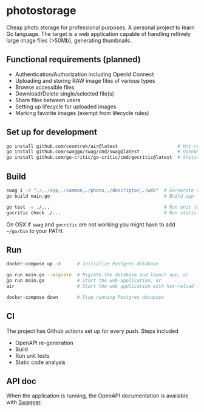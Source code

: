 # photostorage

Cheap photo storage for professional purposes. A personal project to learn Go language.
The target is a web application capable of handling reltively large image files (>50Mb), generating thumbnails.

## Functional requirements (planned)

- Authentication/Authorization including OpenId Connect
- Uploading and storing RAW image files of various types
- Browse accessible files
- Download/Delete single/selected file(s)
- Share files between users
- Setting up lifecycle for uploaded images
- Marking favorite images (exempt from lifecycle rules)

## Set up for development

``` sh
go install github.com/cosmtrek/air@latest                      # Hot-reload for Gin server
go install github.com/swaggo/swag/cmd/swag@latest              # OpenAPI spec generator
go install github.com/go-critic/go-critic/cmd/gocritic@latest  # Static code anlanysis for Go
```

## Build

``` sh
swag i -d "./,./app,./common,./photo,./descriptor,./web"  # Gernerate OpenAPI spec files
go build main.go                                          # Build app

go test -v ./...                                          # Run unit tests
gocritic check ./...                                      # Run static code analysis
```

On OSX if `swag` and `gocritic` are not working you might have to add `~/go/bin` to your PATH.

## Run

``` sh
docker-compose up -d      # Initialize Postgres database

go run main.go --migrate  # Migrate the database and launch app, or
go run main.go            # Start the web-application, or
air                       # Start the web application with hot-reload for development

docker-compose down       # Stop running Postgres database 
```

## CI

The project has Github actions set up for every push.
Steps included

- OpenAPI re-generation
- Build
- Run unit tests
- Static code analysis

## API doc

When the application is running, the OpenAPI documentation is available with [Swagger](http://localhost:8080/swagger/doc.json).
